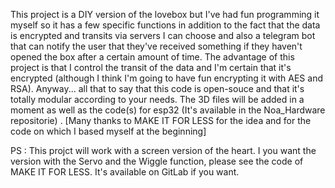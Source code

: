 This project is a DIY version of the lovebox but I've had fun programming it myself so it has a few specific functions in addition to the fact that the data is encrypted and transits via servers I can choose and also a telegram bot that can notify the user that they've received something if they haven't opened the box after a certain amount of time. The advantage of this project is that I control the transit of the data and I'm certain that it's encrypted (although I think I'm going to have fun encrypting it with AES and RSA). Anyway... all that to say that this code is open-souce and that it's totally modular according to your needs. The 3D files will be added in a moment as well as the code(s) for esp32 (It's available in the Noa_Hardware repositorie) . [Many thanks to MAKE IT FOR LESS for the idea and for the code on which I based myself at the beginning]

PS : This projct will work with a screen version of the heart. I you want the version with the Servo and the Wiggle function, please see the code of MAKE IT FOR LESS. It's available on GitLab if you want. 
